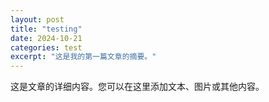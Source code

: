 ```yaml
---
layout: post
title: "testing"
date: 2024-10-21
categories: test
excerpt: "这是我的第一篇文章的摘要。"
---
```


这是文章的详细内容。您可以在这里添加文本、图片或其他内容。
